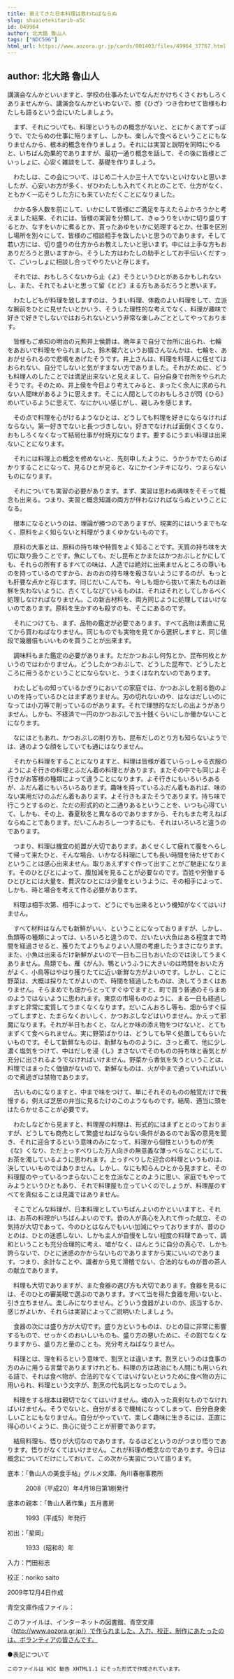 ```yaml
---
title: 衰えてきた日本料理は救わねばならぬ
slug: shuaietekitarib-a5c
id: 049964
author: 北大路 魯山人
tags: ["NDC596"]
html_url: https://www.aozora.gr.jp/cards/001403/files/49964_37767.html
---
```


## author: 北大路 魯山人

講演会なんかといいますと、学校の仕事みたいでなんだかけちくさくおもしろくありませんから、講演会なんかといわないで、膝《ひざ》つき合わせて皆様もわたしも語るという会にいたしましょう。

　まず、それについても、料理というものの概念がないと、とにかくあてずっぽうで、でたらめの仕事に陥りますし、しかも、楽しんで食べるということにもなりませんから、根本的概念を作りましょう。それには実習と説明を同時にやると、いちばん効果的でありますが、最初一通り概念を話して、その後に皆様とごいっしょに、心安く雑談をして、基礎を作りましょう。

　わたしは、この会について、はじめ二十人か三十人でないといけないと思いましたが、心安いお方が多く、ぜひわたしも入れてくれとのことで、仕方がなく、ともかく一応そうした方にも来ていただくことになりました。

　かかる多人数を前にして、いかにして皆様にご満足を与えたらよかろうかと考えました結果、それには、皆様の実習を分類して、きゅうりをいかに切り盛りするとか、なすをいかに煮るとか、貰ったあゆをいかに処理するとか、仕事を区別し場所を別々にして、皆様のご相談相手を致したいと思うのであります。そして若い方には、切り盛りの仕方からお教えしたいと思います。中には上手な方もおありだろうと思いますから、そうした方はわたしの助手としてお手伝いくだすって、ごいっしょに相談し合ってやりたいと存じます。

　それでは、おもしろくないから止《よ》そうというひとがあるかもしれないし、また、それでもよいと思って留《とど》まる方もあるだろうと思います。

　わたしどもが料理を致しますのは、うまい料理、体裁のよい料理をして、立派な腕前をひとに見せたいとかいう、そうした理性的な考えでなく、料理が趣味で好きで好きでしないではおられないという非常な楽しみごととしてやっております。

　皆様もご承知の明治の元勲井上侯爵は、晩年まで自分で台所に出られ、七輪をあおいで料理をやられました。鈴木馨六というお婿さんなんかは、七輪を、あおがせられるので悲鳴をあげたそうです。井上さんは、料理を料理人に任せてはおられない、自分でしないと気がすまない方でありました。それがために、どうも料理人のしたことでは満足出来ないと見えまして、自分自身で台所をやられたそうです。そのため、井上侯を今日より考えてみると、まったく余人に求められない人間味があるように思えます。そこに人間としてのおもしろさが閃《ひら》めいているように思えて、なにかいい感じがし、親しみを感じます。

　その点で料理を心がけるようなひとは、どうしても料理を好きにならなければならない。第一好きでないと長つづきしない。好きでなければ面倒くさくなり、おもしろくなくなって結局仕事が付焼刃になります。要するにうまい料理は出来ないことになります。

　それには料理上の概念を修めないと、先刻申したように、うかうかでたらめばかりすることになって、見るひとが見ると、なにかインチキになり、つまらないものになります。

　それについても実習の必要があります。まず、実習は思わぬ興味をそそって概念も出来る。つまり、実習と概念知識の両方が伴わなければならぬということになる。

　根本になるというのは、理論が勝つのでありますが、現実的にはいうまでもなく、原料をよく知らないと料理がうまくゆかないものです。

　原料の大事とは、原料の持ち味や特質をよく知ることです。天質の持ち味を大切に取り扱うことです。魚にしても、だし昆布とかまたはかつおぶしとかにしても、それらの所有するすべての味は、人造では絶対に出来ませんところの尊いものを持っているのですから、おのおの持ち味を殺さないようにするのが、もっとも肝要な点かと存じます。同じだいこんでも、今しも畑から抜いて来たものは新鮮を失わないように、古くてしなびているものは、それはそれとしてしかるべく処理しなければなりません。この新古材料を、両方同じように処理してはいけないのであります。原料を生かすのも殺すのも、そこにあるのです。

　それにつけても、まず、品物の鑑定が必要であります。すべて品物は素直に見てから買わねばなりません。同じものでも実物を見てから選択しますと、同じ値段で幾層倍もいいものを買うことが出来ます。

　調味料もまた鑑定の必要があります。ただかつおぶし何匁とか、昆布何枚とかいうのではわかりません。どうしたかつおぶしで、どうした昆布で、どうしたところに用うるかということにならないと、うまくはなれないのであります。

　わたしどもの知っているかぎりにおいての家庭では、かつおぶしを削る鉋のよいのを持っているひとはまずありません。刃の切れないのや、はなはだしいのになっては小刀等で削っているのがあります。それで理想的なだしの出ようがありません。しかも、不経済で一円のかつおぶしで五十銭くらいにしか働かないことになります。

　なにはともあれ、かつおぶしの削り方も、昆布だしのとり方も知らないようでは、通のような顔をしていても通にはなりません。

　それから料理をすることになりますと、料理は皆様が着ていらっしゃる衣服のようによそ行きの料理とふだん着の料理とがあります。またその中でも同じよそ行きがお客様の種類によって違うことになります。よそ行きにもいろいろあるが、ふだん着にもいろいろあります。趣味を持っているふだん着もあれば、味のない実用だけのふだん着もあります。よそ行きもまたそうであります。持ち味で行こうとするのと、ただの形式的のと二通りあるということを、いつも心得ていて、しかも、その上、春夏秋冬と異なるのでありますから、それもまた考えねばならぬことであります。だいこんおろし一つするにも、それはいろいろと違うのであります。

　つまり、料理は機宜の処置が大切であります。あくせくして疲れて腹をへらして帰って来たひと、そんな場合、いかなる料理にしても長い時間を待たせておくということは感心出来ません。取りあえずすぐ作って出すことがご馳走になります。そのひとびとによって、腹加減を見ることが必要なのです。百姓や労働するひとびとには大量を、贅沢なひとには少量をというように、その相手によって、しかも、時と場合を考えて作る必要があります。

　料理は相手次第、相手によって、どうにでも出来るという機知がなくてはいけません。

　すべて材料はなんでも新鮮がいい、ということになっておりますが、しかし、魚類等の種類によっては、いろいろと違うので、だいたい大魚はある程度まで時間を経過させると、獲りたてよりもよりよい人間の考慮したうまさになります。また、小魚は出来るだけ新鮮がよいので一日も二日もおいたのでは決してうまくありません。鳥類でも、雁《がん》、鴨というふうに大きいのは時間をおいた方がよく、小鳥等はやはり獲りたてに近い新鮮な方がよいのです。しかし、ことに野菜は、大概は採りたてがよいので、時間を経過したものは、決してうまくはありません。そらまめでも畑からとってすぐゆでますと、町で買う普通のそらまめのようではないように思われます。東京の市場もののように、まる一日も経過しますと非常に変質してうまくなくなります。だいこんおろし等も、畑からすぐ採ってしますと、たまらなくおいしく、かつおぶしなどはいりません。かえって邪魔になります。それが半日もおくと、なんとか味の添え物をつけないと、とてもまずくて食べられません。実に野菜ばかりは、どうしても早く処置してもらいたいものです。そして新鮮なものは、新鮮なもののように、さっと煮て、他に少し濃く塩気をつけて、中はだしを浸《し》まさないでそのものの持ち味と香気とが充分に出されるようでなければいけません。野菜から香気を失うということは、料理ではまったく価値がないので、新鮮なものは、火が中まで通っていればいいので煮過ぎは禁物であります。

　古いものになりますと、中まで味をつけて、単にそれそのものの触覚だけで我慢する。例えば芝居の弁当に見るたけのこのようなものです。結局、適当に頭をはたらかせることが必要です。

　わたしなどから見ますと、料理屋の料理は、形式的にはまずととのっておりますが、どうしても商売として繁盛せねばならない条件があるのでお客の意見を聞き、それに迎合するという意味のみになって、料理から個性というものが失《な》くなり、ただ上っすべりした万人向きの無意義な薄っぺらなことにして、お茶を濁しているように思われます。上っすべりした迎合の料理というものは、決していいものではありません。しかし、なにも知らんひとから見ますと、その料理屋のやっているつまらないことを立派なことのように思い、家庭でもやってみようというひともあり、それで料理屋も立っていくのでしょうが、料理屋のすべてを真似ることは見識ではありません。

　そこでどんな料理が、日本料理としていちばんよいのかといいますと、それは、お茶の料理がいちばんよいのです。昔の人が真心を入れて作った献立、その気持が大切であって、今のひとはなんでもいい加減にやっておりますが、昔のひとのは、ひとの迷惑しない、しかも主人が自慢をしない程度の料理であって、調和ということも充分合理的に考え、嘘がなく、ほんとうに自分の真心で、しかも誇らないで、ひとに迷惑のかからないものでありますから実にいいのであります。つまり、余計なことや、識者から見て滑稽でない、合法的なものが昔の茶人の献立であります。

　料理も大切でありますが、また食器の選び方も大切であります。食器を見るには、そのひとの審美眼で選ぶのであります。すべて当を得た食器を用いないと、引き立ちません。楽しみになりません。どういう食器がよいのか、該当するか、感じがよいか、それらは実習によってご説明いたしましょう。

　食器の次には盛り方が大切です。盛り方というものは、ひとの目に非常に影響するもので、せっかくのおいしいものも、盛り方の悪いために、その割でなくなりますから、盛り方と量のことも、充分考えねばなりません。

　料理とは、理を料るという意味で、割烹とは違います。割烹というのは食事の方のみに用うる言葉でありますけれども、料理の方は政治にも人間にも用いられる語で、それは食べ物が、合法的でなくてはいけないというために食べ物の方に用いられ、料理という文字が、割烹の代名詞となったのでしょう。

　料理をする根本は親切でなくてはいけません。魂の入った真剣なものでなければいけません。そうでないと、自分がまるで機械になってしまって、自分自身楽しいことにもなりません。自分がやっていて、楽しく趣味に生きるには、正直に得心のいくように、良心に従うことが肝要であります。

　結局料理も、悟りが大切なのであります。なるほどというのがつまり悟りであります。悟りがなくてはいけません。これが料理の概念なのであります。今日は概念についてだけにしておいて、この次から実習について語ります。













底本：「魯山人の美食手帖」グルメ文庫、角川春樹事務所


　　　2008（平成20）年4月18日第1刷発行

底本の親本：「魯山人著作集」五月書房

　　　1993（平成5）年発行

初出：「星岡」

　　　1933（昭和8）年

入力：門田裕志

校正：noriko saito

2009年12月4日作成

青空文庫作成ファイル：

このファイルは、インターネットの図書館、青空文庫（http://www.aozora.gr.jp/）で作られました。入力、校正、制作にあたったのは、ボランティアの皆さんです。











●表記について


	このファイルは W3C 勧告 XHTML1.1 にそった形式で作成されています。